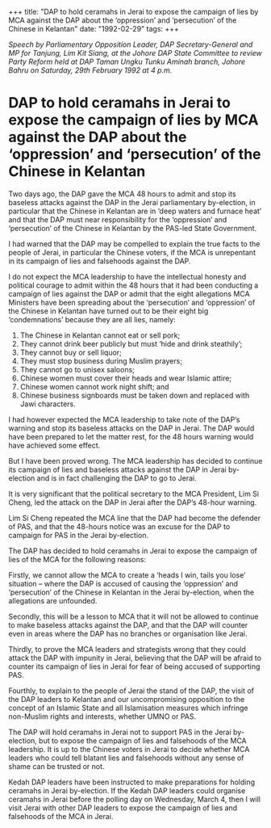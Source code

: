 +++ 
title: "DAP to hold ceramahs in Jerai to expose the campaign of lies by MCA against the DAP about the ‘oppression’ and ‘persecution’ of the Chinese in Kelantan"
date: "1992-02-29"
tags:
+++

_Speech by Parliamentary Opposition Leader, DAP Secretary-General and MP for Tanjung, Lim Kit Siang, at the Johore DAP State Committee to review Party Reform held at DAP Taman Ungku Tunku Aminah branch, Johore Bahru on Saturday, 29th February 1992 at 4 p.m._

# DAP to hold ceramahs in Jerai to expose the campaign of lies by MCA against the DAP about the ‘oppression’ and ‘persecution’ of the Chinese in Kelantan

Two days ago, the DAP gave the MCA 48 hours to admit and stop its baseless attacks against the DAP in the Jerai parliamentary by-election, in particular that the Chinese in Kelantan are in ‘deep waters and furnace heat’ and that the DAP must near responsibility for the ‘oppression’ and ‘persecution’ of the Chinese in Kelantan by the PAS-led State Government.</u>

I had warned that the DAP may be compelled to explain the true facts to the people of Jerai, in particular the Chinese voters, if the MCA is unrepentant in its campaign of lies and falsehoods against the DAP.

I do not expect the MCA leadership to have the intellectual honesty and political courage to admit within the 48 hours that it had been conducting a campaign of lies against the DAP or admit that the eight allegations MCA Ministers have been spreading about the ‘persecution’ and ‘oppression’ of the Chinese in Kelantan have turned out to be their eight big ‘condemnations’ because they are all lies, namely:

1.	The Chinese in Kelantan cannot eat or sell pork;
2.	They cannot drink beer publicly but must ‘hide and drink steathily’;
3.	They cannot buy or sell liquor;
4.	They must stop business during Muslim prayers;
5.	They cannot go to unisex saloons;
6.	Chinese women must cover their heads and wear Islamic attire;
7.	Chinese women cannot work night shift; and 
8.	Chinese business signboards must be taken down and replaced with Jawi characters.

I had however expected the MCA leadership to take note of the DAP’s warning and stop its baseless attacks on the DAP in Jerai. The DAP would have been prepared to let the matter rest, for the 48 hours warning would have achieved some effect.

But I have been proved wrong. The MCA leadership has decided to continue its campaign of lies and baseless attacks against the DAP in Jerai by-election and is in fact challenging the DAP to go to Jerai.

It is very significant that the political secretary to the MCA President, Lim Si Cheng, led the attack on the DAP in Jerai after the DAP’s 48-hour warning.

Lim Si Cheng repeated the MCA line that the DAP had become the defender of PAS, and that the 48-hours notice was an excuse for the DAP to campaign for PAS in the Jerai by-election.

The DAP has decided to hold ceramahs in Jerai to expose the campaign of lies of the MCA for the following reasons:

Firstly, we cannot allow the MCA to create a ‘heads I win, tails you lose’ situation – where the DAP is accused of causing the ‘oppression’ and ‘persecution’ of the Chinese in Kelantan in the Jerai by-election, when the allegations are unfounded.

Secondly, this will be a lesson to MCA that it will not be allowed to continue to make baseless attacks against the DAP, and that the DAP will counter even in areas where the DAP has no branches or organisation like Jerai.

Thirdly, to prove the MCA leaders and strategists wrong that they could attack the DAP with impunity in Jerai, believing that the DAP will be afraid to counter its campaign of lies in Jerai for fear of being accused of supporting PAS.

Fourthly, to explain to the people of Jerai the stand of the DAP, the visit of the DAP leaders to Kelantan and our uncompromising opposition to the concept of an Islamic State and all Islamisation measures which infringe non-Muslim rights and interests, whether UMNO or PAS.

The DAP will hold ceramahs in Jerai not to support PAS in the Jerai by-election, but to expose the campaign of lies and falsehoods of the MCA leadership. It is up to the Chinese voters in Jerai to decide whether MCA leaders who could tell blatant lies and falsehoods without any sense of shame can be trusted or not.

Kedah DAP leaders have been instructed to make preparations for holding ceramahs in Jerai by-election. If the Kedah DAP leaders could organise ceramahs in Jerai before the polling day on Wednesday, March 4, then I will visit Jerai with other DAP leaders to expose the campaign of lies and falsehoods of the MCA in Jerai.
 

